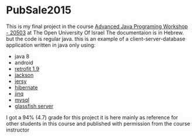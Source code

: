 # PubSale2015
This is my final project in the course [Advanced Java Programing Workshop - 20503](http://www.openu.ac.il/courses/20503.htm) at The Open University Of Israel
The documentaion is in Hebrew.
but the code is regular java.
this is an example of a client-server-database application written in java only
using:

  * java 8
  * android
  * [retrofit 1.9](http://square.github.io/retrofit/)
  * [jackson](https://github.com/FasterXML/jackson)
  * [jersy](https://github.com/jersey/jersey)
  * [hibernate](http://hibernate.org/)
  * [jinq](http://www.jinq.org/)
  * [mysql](https://www.mysql.com/)
  * [glassfish server](https://glassfish.java.net/)

I got a 94% (4.7) grade for this project it is here mainly as
reference for other students in this course and published with permission from the course instructor
